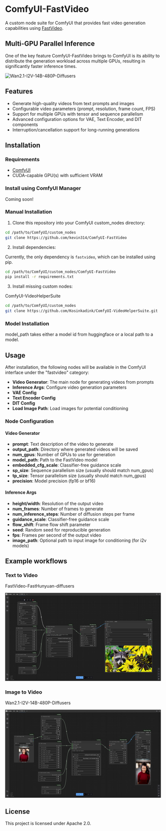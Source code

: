 # ComfyUI-FastVideo

A custom node suite for ComfyUI that provides fast video generation capabilities using [FastVideo](https://github.com/hao-ai-labs/FastVideo).

## Multi-GPU Parallel Inference

One of the key feature ComfyUI-FastVideo brings to ComfyUI is its ability to distribute the generation workload across multiple GPUs, resulting in significantly faster inference times.

![Wan2.1-I2V-14B-480P-Diffusers](./assets/wani2v.gif)

## Features

- Generate high-quality videos from text prompts and images
- Configurable video parameters (prompt, resolution, frame count, FPS)
- Support for multiple GPUs with tensor and sequence parallelism
- Advanced configuration options for VAE, Text Encoder, and DIT components
- Interruption/cancellation support for long-running generations

## Installation

### Requirements

- [ComfyUI](https://github.com/comfyanonymous/ComfyUI)
- CUDA-capable GPU(s) with sufficient VRAM

### Install using ComfyUI Manager

Coming soon!

### Manual Installation

1. Clone this repository into your ComfyUI custom_nodes directory:

```bash
cd /path/to/ComfyUI/custom_nodes
git clone https://github.com/kevin314/ComfyUI-FastVideo
```

2. Install dependencies:

Currently, the only dependency is `fastvideo`, which can be installed using pip.

```bash
cd /path/to/ComfyUI/custom_nodes/ComfyUI-FastVideo
pip install -r requirements.txt
```

3. Install missing custom nodes:

ComfyUI-VideoHelperSuite

```bash
cd /path/to/ComfyUI/custom_nodes
git clone https://github.com/Kosinkadink/ComfyUI-VideoHelperSuite.git
```

### Model Installation

model_path takes either a model id from huggingface or a local path to a model.

## Usage

After installation, the following nodes will be available in the ComfyUI interface under the "fastvideo" category:

- **Video Generator**: The main node for generating videos from prompts
- **Inference Args**: Configure video generation parameters
- **VAE Config**
- **Text Encoder Config**
- **DIT Config**
- **Load Image Path**: Load images for potential conditioning

### Node Configuration

#### Video Generator

- **prompt**: Text description of the video to generate
- **output_path**: Directory where generated videos will be saved
- **num_gpus**: Number of GPUs to use for generation
- **model_path**: Path to the FastVideo model
- **embedded_cfg_scale**: Classifier-free guidance scale
- **sp_size**: Sequence parallelism size (usually should match num_gpus)
- **tp_size**: Tensor parallelism size (usually should match num_gpus)
- **precision**: Model precision (fp16 or bf16)

#### Inference Args

- **height/width**: Resolution of the output video
- **num_frames**: Number of frames to generate
- **num_inference_steps**: Number of diffusion steps per frame
- **guidance_scale**: Classifier-free guidance scale
- **flow_shift**: Frame flow shift parameter
- **seed**: Random seed for reproducible generation
- **fps**: Frames per second of the output video
- **image_path**: Optional path to input image for conditioning (for i2v models)

## Example workflows

### Text to Video

FastVideo-FastHunyuan-diffusers

![FastVideo-FastHunyuan-diffusers](./assets/fasthunyuan.png)

### Image to Video

Wan2.1-I2V-14B-480P-Diffusers

![Wan2.1-I2V-14B-480P-Diffusers](./assets/wani2v.png)



## License

This project is licensed under Apache 2.0.